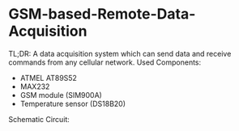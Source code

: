 # GSM-based-Remote-Data-Acquisition
TL;DR: A data acquisition system which can send data and receive commands from any cellular network.
Used Components:
  * ATMEL AT89S52
  * MAX232
  * GSM module (SIM900A)
  * Temperature sensor (DS18B20)
 
 Schematic Circuit:
  
